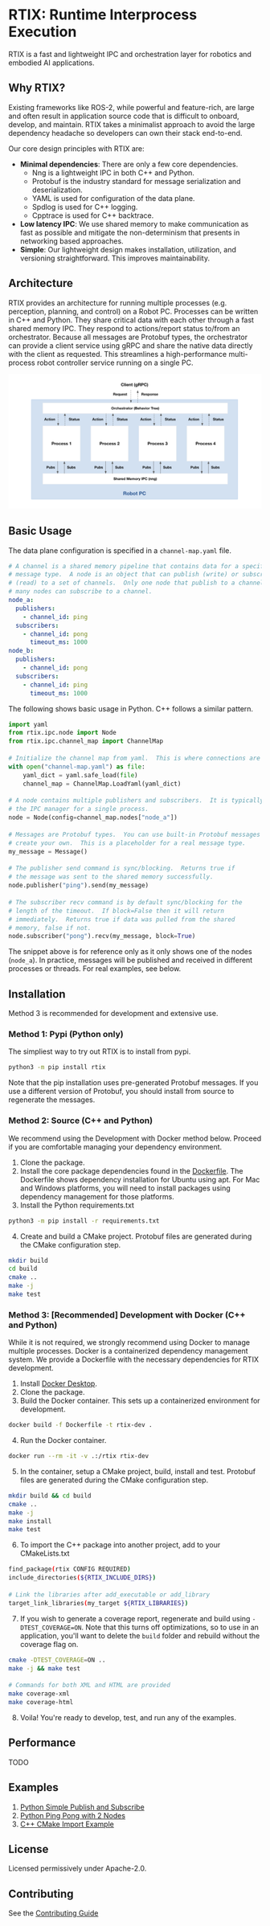 # RTIX: Runtime Interprocess Execution

RTIX is a fast and lightweight IPC and orchestration layer for robotics and embodied AI applications.

## Why RTIX?

Existing frameworks like ROS-2, while powerful and feature-rich, are large and often result in application source code that is difficult to onboard, develop, and maintain.  RTIX takes a minimalist approach to avoid the large dependency headache so developers can own their stack end-to-end.

Our core design principles with RTIX are:
- **Minimal dependencies**: There are only a few core dependencies.
  - Nng is a lightweight IPC in both C++ and Python.
  - Protobuf is the industry standard for message serialization and deserialization.
  - YAML is used for configuration of the data plane.
  - Spdlog is used for C++ logging.
  - Cpptrace is used for C++ backtrace.
- **Low latency IPC**: We use shared memory to make communication as fast as possible and mitigate the non-determinism that presents in networking based approaches.
- **Simple**: Our lightweight design makes installation, utilization, and versioning straightforward.  This improves maintainability.

## Architecture

RTIX provides an architecture for running multiple processes (e.g. perception, planning, and control) on a Robot PC.  Processes can be written in C++ and Python.  They share critical data with each other through a fast shared memory IPC.  They respond to actions/report status to/from an orchestrator.  Because all messages are Protobuf types, the orchestrator can provide a client service using gRPC and share the native data directly with the client as requested.  This streamlines a high-performance multi-process robot controller service running on a single PC.

![image](./diagram.png)


## Basic Usage

The data plane configuration is specified in a `channel-map.yaml` file.

```yaml
# A channel is a shared memory pipeline that contains data for a specific
# message type.  A node is an object that can publish (write) or subscribe
# (read) to a set of channels.  Only one node that publish to a channel, but
# many nodes can subscribe to a channel.
node_a:
  publishers:
    - channel_id: ping
  subscribers:
    - channel_id: pong
      timeout_ms: 1000
node_b:
  publishers:
    - channel_id: pong
  subscribers:
    - channel_id: ping
      timeout_ms: 1000
```

The following shows basic usage in Python.  C++ follows a similar pattern.

```python
import yaml
from rtix.ipc.node import Node
from rtix.ipc.channel_map import ChannelMap

# Initialize the channel map from yaml.  This is where connections are managed.
with open("channel-map.yaml") as file:
    yaml_dict = yaml.safe_load(file)
    channel_map = ChannelMap.LoadYaml(yaml_dict)

# A node contains multiple publishers and subscribers.  It is typically used as
# the IPC manager for a single process.
node = Node(config=channel_map.nodes["node_a"])

# Messages are Protobuf types.  You can use built-in Protobuf messages or
# create your own.  This is a placeholder for a real message type.
my_message = Message()

# The publisher send command is sync/blocking.  Returns true if
# the message was sent to the shared memory successfully.
node.publisher("ping").send(my_message)

# The subscriber recv command is by default sync/blocking for the
# length of the timeout.  If block=False then it will return
# immediately.  Returns true if data was pulled from the shared
# memory, false if not.
node.subscriber("pong").recv(my_message, block=True)
```

The snippet above is for reference only as it only shows one of the nodes (`node_a`).  In practice, messages will be published and received in different processes or threads.  For real examples, see below.


## Installation
Method 3 is recommended for development and extensive use.

### Method 1: Pypi (Python only)
The simpliest way to try out RTIX is to install from pypi.
```bash
python3 -m pip install rtix
```
Note that the pip installation uses pre-generated Protobuf messages.  If you use a different version of Protobuf, you should install from source to regenerate the messages.

### Method 2: Source (C++ and Python)
We recommend using the Development with Docker method below.  Proceed if you are comfortable managing your dependency environment.

1. Clone the package.
2. Install the core package dependencies found in the [Dockerfile](./Dockerfile).  The Dockerfile shows dependency installation for Ubuntu using apt.  For Mac and Windows platforms, you will need to install packages using dependency management for those platforms.
3. Install the Python requirements.txt
```bash
python3 -m pip install -r requirements.txt
```
4. Create and build a CMake project.  Protobuf files are generated during the CMake configuration step.
```bash
mkdir build
cd build
cmake ..
make -j
make test
```

### Method 3: [Recommended] Development with Docker (C++ and Python)
While it is not required, we strongly recommend using Docker to manage multiple processes.  Docker is a containerized dependency management system.  We provide a Dockerfile with the necessary dependencies for RTIX development.

1. Install [Docker Desktop](https://www.docker.com/products/docker-desktop/).
2. Clone the package.
3. Build the Docker container.  This sets up a containerized environment for development.
```bash
docker build -f Dockerfile -t rtix-dev .
```
4. Run the Docker container.
```bash
docker run --rm -it -v .:/rtix rtix-dev
```
5. In the container, setup a CMake project, build, install and test.  Protobuf files are generated during the CMake configuration step.
```bash
mkdir build && cd build
cmake ..
make -j
make install
make test
```
6. To import the C++ package into another project, add to your CMakeLists.txt
```bash
find_package(rtix CONFIG REQUIRED)
include_directories(${RTIX_INCLUDE_DIRS})

# Link the libraries after add_executable or add_library
target_link_libraries(my_target ${RTIX_LIBRARIES})
```
7. If you wish to generate a coverage report, regenerate and build using `-DTEST_COVERAGE=ON`.  Note that this turns off optimizations, so to use in an application, you'll want to delete the `build` folder and rebuild without the coverage flag on.
```bash
cmake -DTEST_COVERAGE=ON ..
make -j && make test

# Commands for both XML and HTML are provided
make coverage-xml
make coverage-html
```
8. Voila!  You're ready to develop, test, and run any of the examples.

## Performance
TODO

## Examples
1. [Python Simple Publish and Subscribe](./examples/python_pub_sub/README.md)
2. [Python Ping Pong with 2 Nodes](./examples/python_ping_pong/README.md)
3. [C++ CMake Import Example](./examples/cmake_import/README.md)

## License
Licensed permissively under Apache-2.0.

## Contributing
See the [Contributing Guide](./CONTRIBUTING.md)
